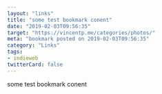 ```yaml
---
layout: "links"
title: "some test bookmark conent"
date: "2019-02-03T09:56:35"
target: "https://vincentp.me/categories/photos/"
meta: "bookmark posted on 2019-02-03T09:56:35"
category: "Links"
tags:
- indieweb
twitterCard: false
---
```

some test bookmark conent
